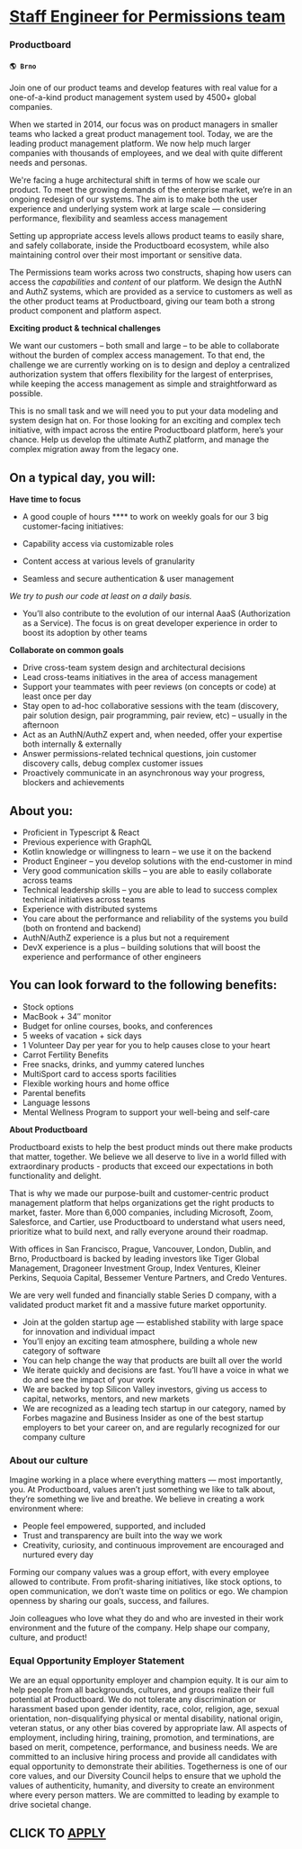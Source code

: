 # [Staff Engineer for Permissions team](https://www.remotewlb.com/apply/staff-engineer-for-permissions-team-93096)  
### Productboard  
#### `🌎 Brno`  

Join one of our product teams and develop features with real value for a one-of-a-kind product management system used by 4500+ global companies.

When we started in 2014, our focus was on product managers in smaller teams who lacked a great product management tool. Today, we are the leading product management platform. We now help much larger companies with thousands of employees, and we deal with quite different needs and personas.

We're facing a huge architectural shift in terms of how we scale our product. To meet the growing demands of the enterprise market, we’re in an ongoing redesign of our systems. The aim is to make both the user experience and underlying system work at large scale — considering performance, flexibility and seamless access management

Setting up appropriate access levels allows product teams to easily share, and safely collaborate, inside the Productboard ecosystem, while also maintaining control over their most important or sensitive data.

The Permissions team works across two constructs, shaping how users can access the _capabilities_ and _content_ of our platform. We design the AuthN and AuthZ systems, which are provided as a service to customers as well as the other product teams at Productboard, giving our team both a strong product component and platform aspect.

**Exciting product & technical challenges**

We want our customers – both small and large – to be able to collaborate without the burden of complex access management. To that end, the challenge we are currently working on is to design and deploy a centralized authorization system that offers flexibility for the largest of enterprises, while keeping the access management as simple and straightforward as possible.

This is no small task and we will need you to put your data modeling and system design hat on. For those looking for an exciting and complex tech initiative, with impact across the entire Productboard platform, here’s your chance. Help us develop the ultimate AuthZ platform, and manage the complex migration away from the legacy one.

## **On a typical day, you will:**

**Have time to focus**

  * A good couple of hours **** to work on weekly goals for our 3 big customer-facing initiatives:

  * Capability access via customizable roles
  * Content access at various levels of granularity
  * Seamless and secure authentication & user management

_We try to push our code at least on a daily basis._

  * You’ll also contribute to the evolution of our internal AaaS (Authorization as a Service). The focus is on great developer experience in order to boost its adoption by other teams

**Collaborate on common goals**

  * Drive cross-team system design and architectural decisions
  * Lead cross-teams initiatives in the area of access management
  * Support your teammates with peer reviews (on concepts or code) at least once per day
  * Stay open to ad-hoc collaborative sessions with the team (discovery, pair solution design, pair programming, pair review, etc) – usually in the afternoon
  * Act as an AuthN/AuthZ expert and, when needed, offer your expertise both internally & externally
  * Answer permissions-related technical questions, join customer discovery calls, debug complex customer issues
  * Proactively communicate in an asynchronous way your progress, blockers and achievements

## **About you:**

  * Proficient in Typescript & React
  * Previous experience with GraphQL
  * Kotlin knowledge or willingness to learn – we use it on the backend
  * Product Engineer – you develop solutions with the end-customer in mind
  * Very good communication skills – you are able to easily collaborate across teams
  * Technical leadership skills – you are able to lead to success complex technical initiatives across teams 
  * Experience with distributed systems
  * You care about the performance and reliability of the systems you build (both on frontend and backend)
  * AuthN/AuthZ experience is a plus but not a requirement
  * DevX experience is a plus – building solutions that will boost the experience and performance of other engineers

## **You can look forward to the following benefits:**

  * Stock options
  * MacBook + 34″ monitor
  * Budget for online courses, books, and conferences
  * 5 weeks of vacation + sick days
  * 1 Volunteer Day per year for you to help causes close to your heart
  * Carrot Fertility Benefits
  * Free snacks, drinks, and yummy catered lunches
  * MultiSport card to access sports facilities
  * Flexible working hours and home office
  * Parental benefits
  * Language lessons
  * Mental Wellness Program to support your well-being and self-care

**About Productboard**

Productboard exists to help the best product minds out there make products that matter, together. We believe we all deserve to live in a world filled with extraordinary products - products that exceed our expectations in both functionality and delight.

That is why we made our purpose-built and customer-centric product management platform that helps organizations get the right products to market, faster. More than 6,000 companies, including Microsoft, Zoom, Salesforce, and Cartier, use Productboard to understand what users need, prioritize what to build next, and rally everyone around their roadmap.

With offices in San Francisco, Prague, Vancouver, London, Dublin, and Brno, Productboard is backed by leading investors like Tiger Global Management, Dragoneer Investment Group, Index Ventures, Kleiner Perkins, Sequoia Capital, Bessemer Venture Partners, and Credo Ventures.

We are very well funded and financially stable Series D company, with a validated product market fit and a massive future market opportunity.

  * Join at the golden startup age — established stability with large space for innovation and individual impact
  * You’ll enjoy an exciting team atmosphere, building a whole new category of software
  * You can help change the way that products are built all over the world
  * We iterate quickly and decisions are fast. You’ll have a voice in what we do and see the impact of your work
  * We are backed by top Silicon Valley investors, giving us access to capital, networks, mentors, and new markets
  * We are recognized as a leading tech startup in our category, named by Forbes magazine and Business Insider as one of the best startup employers to bet your career on, and are regularly recognized for our company culture

### **About our culture**

Imagine working in a place where everything matters — most importantly, you. At Productboard, values aren’t just something we like to talk about, they’re something we live and breathe. We believe in creating a work environment where:

  * People feel empowered, supported, and included
  * Trust and transparency are built into the way we work
  * Creativity, curiosity, and continuous improvement are encouraged and nurtured every day

Forming our company values was a group effort, with every employee allowed to contribute. From profit-sharing initiatives, like stock options, to open communication, we don’t waste time on politics or ego. We champion openness by sharing our goals, success, and failures.

Join colleagues who love what they do and who are invested in their work environment and the future of the company. Help shape our company, culture, and product!

### **Equal Opportunity Employer Statement**

We are an equal opportunity employer and champion equity. It is our aim to help people from all backgrounds, cultures, and groups realize their full potential at Productboard. We do not tolerate any discrimination or harassment based upon gender identity, race, color, religion, age, sexual orientation, non-disqualifying physical or mental disability, national origin, veteran status, or any other bias covered by appropriate law. All aspects of employment, including hiring, training, promotion, and terminations, are based on merit, competence, performance, and business needs. We are committed to an inclusive hiring process and provide all candidates with equal opportunity to demonstrate their abilities. Togetherness is one of our core values, and our Diversity Council helps to ensure that we uphold the values of authenticity, humanity, and diversity to create an environment where every person matters. We are committed to leading by example to drive societal change.

  
## CLICK TO [APPLY](https://www.remotewlb.com/apply/staff-engineer-for-permissions-team-93096)

